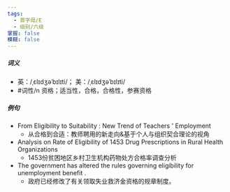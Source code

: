 ```yaml
---
tags:
  - 首字母/E
  - 级别/六级
掌握: false
模糊: false
---
```

##### 词义
- 英：/ˌɛlɪdʒəˈbɪlɪti/； 美：/ˌɛlɪdʒəˈbɪlɪti/
- #词性/n  资格；适当性，合格，合格性，参赛资格
##### 例句
- From Eligibility to Suitability : New Trend of Teachers ' Employment
	- 从合格到合适：教师聘用的新走向&基于个人与组织契合理论的视角
- Analysis on Rate of Eligibility of 1453 Drug Prescriptions in Rural Health Organizations
	- 1453份贫困地区乡村卫生机构药物处方合格率调查分析
- The government has altered the rules governing eligibility for unemployment benefit .
	- 政府已经修改了有关领取失业救济金资格的规章制度。

